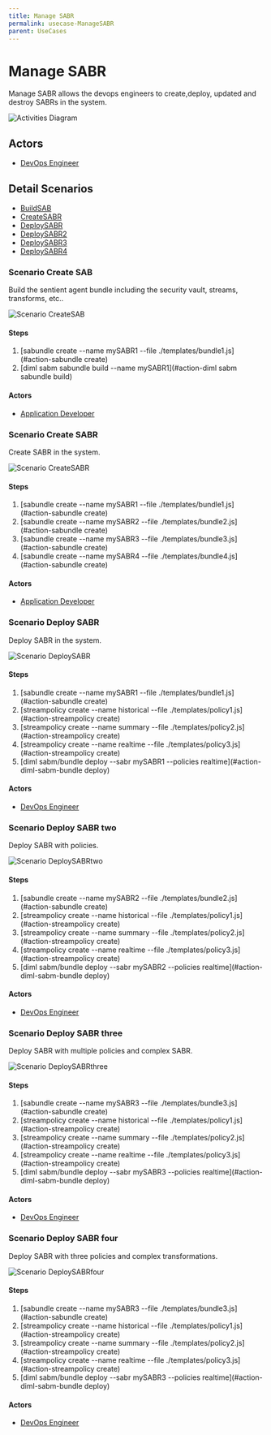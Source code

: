 ```yaml
---
title: Manage SABR
permalink: usecase-ManageSABR
parent: UseCases
---
```

# Manage SABR

Manage SABR allows the devops engineers to create,deploy, updated and destroy SABRs in the system.

![Activities Diagram](./Activities.png)

## Actors

* [DevOps Engineer](actor-devops)











## Detail Scenarios

* [BuildSAB](#scenario-BuildSAB)
* [CreateSABR](#scenario-CreateSABR)
* [DeploySABR](#scenario-DeploySABR)
* [DeploySABR2](#scenario-DeploySABR2)
* [DeploySABR3](#scenario-DeploySABR3)
* [DeploySABR4](#scenario-DeploySABR4)



### Scenario Create SAB

Build the sentient agent bundle including the security vault, streams, transforms, etc..

![Scenario CreateSAB](./CreateSAB.png)

#### Steps
1. [sabundle create --name mySABR1 --file ./templates/bundle1.js](#action-sabundle create)
1. [diml sabm sabundle build --name mySABR1](#action-diml sabm sabundle build)

#### Actors

* [Application Developer](actor-applicationdeveloper)



### Scenario Create SABR

Create SABR in the system.

![Scenario CreateSABR](./CreateSABR.png)

#### Steps
1. [sabundle create --name mySABR1 --file ./templates/bundle1.js](#action-sabundle create)
1. [sabundle create --name mySABR2 --file ./templates/bundle2.js](#action-sabundle create)
1. [sabundle create --name mySABR3 --file ./templates/bundle3.js](#action-sabundle create)
1. [sabundle create --name mySABR4 --file ./templates/bundle4.js](#action-sabundle create)

#### Actors

* [Application Developer](actor-applicationdeveloper)



### Scenario Deploy SABR

Deploy SABR in the system.

![Scenario DeploySABR](./DeploySABR.png)

#### Steps
1. [sabundle create --name mySABR1 --file ./templates/bundle1.js](#action-sabundle create)
1. [streampolicy create --name historical --file ./templates/policy1.js](#action-streampolicy create)
1. [streampolicy create --name summary --file ./templates/policy2.js](#action-streampolicy create)
1. [streampolicy create --name realtime --file ./templates/policy3.js](#action-streampolicy create)
1. [diml sabm/bundle deploy --sabr mySABR1 --policies realtime](#action-diml-sabm-bundle deploy)

#### Actors

* [DevOps Engineer](actor-devops)



### Scenario Deploy SABR two

Deploy SABR with policies.

![Scenario DeploySABRtwo](./DeploySABRtwo.png)

#### Steps
1. [sabundle create --name mySABR2 --file ./templates/bundle2.js](#action-sabundle create)
1. [streampolicy create --name historical --file ./templates/policy1.js](#action-streampolicy create)
1. [streampolicy create --name summary --file ./templates/policy2.js](#action-streampolicy create)
1. [streampolicy create --name realtime --file ./templates/policy3.js](#action-streampolicy create)
1. [diml sabm/bundle deploy --sabr mySABR2 --policies realtime](#action-diml-sabm-bundle deploy)

#### Actors

* [DevOps Engineer](actor-devops)



### Scenario Deploy SABR three

Deploy SABR with multiple policies and complex SABR.

![Scenario DeploySABRthree](./DeploySABRthree.png)

#### Steps
1. [sabundle create --name mySABR3 --file ./templates/bundle3.js](#action-sabundle create)
1. [streampolicy create --name historical --file ./templates/policy1.js](#action-streampolicy create)
1. [streampolicy create --name summary --file ./templates/policy2.js](#action-streampolicy create)
1. [streampolicy create --name realtime --file ./templates/policy3.js](#action-streampolicy create)
1. [diml sabm/bundle deploy --sabr mySABR3 --policies realtime](#action-diml-sabm-bundle deploy)

#### Actors

* [DevOps Engineer](actor-devops)



### Scenario Deploy SABR four

Deploy SABR with three policies and complex transformations.

![Scenario DeploySABRfour](./DeploySABRfour.png)

#### Steps
1. [sabundle create --name mySABR3 --file ./templates/bundle3.js](#action-sabundle create)
1. [streampolicy create --name historical --file ./templates/policy1.js](#action-streampolicy create)
1. [streampolicy create --name summary --file ./templates/policy2.js](#action-streampolicy create)
1. [streampolicy create --name realtime --file ./templates/policy3.js](#action-streampolicy create)
1. [diml sabm/bundle deploy --sabr mySABR3 --policies realtime](#action-diml-sabm-bundle deploy)

#### Actors

* [DevOps Engineer](actor-devops)




